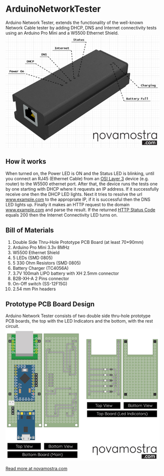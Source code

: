 # ArduinoNetworkTester
Arduino Network Tester, extends the functionality of  the well-known Network Cable tester by adding DHCP, DNS and Internet connectivity tests using an Arduino Pro Mini and a W5500 Ethernet Shield.
![Network Tester](images/render.jpg?raw=true)

## How it works
When turned on, the Power LED is ON and the Status LED is blinking, until you connect an RJ45 (Ethernet Cable) from an [OSI Layer 3](https://en.wikipedia.org/wiki/OSI_model) device (e.g. router) to the W5500 ethernet port. After that, the device runs the tests one by one starting with DHCP where it requests an IP address. If it successfully receive one then the DHCP LED lights. Next it tries to resolve the url www.example.com to the appropriate IP, if it is successful then the DNS LED lights up. Finally it makes an HTTP request to the domain www.example.com and parse the result. If the returned [HTTP Status Code](https://httpstatuses.com/) equals 200 then the Internet Connectivity LED turns on.

## Bill of Materials
1) Double Side Thru-Hole Prototype PCB Board (at least 70*90mm)
2) Arduino Pro Mini 3.3v 8MHz
3) W5500 Ethernet Shield
4) 5 LEDs (SMD 0805)
5) 5 330 Ohm Resistors (SMD 0805)
6) Battery Charger (TC4056A)
7) 3.7V 100mah LIPO battery with XH 2.5mm connector
8) B2B-XH-A 2 Pins connector
9) On-Off switch (SS-12F15G)
10) 2.54 mm Pin headers

## Prototype PCB Board Design
Arduino Network Tester consists of two double side thru-hole prototype PCB boards, the top with the LED Indicators and the bottom, with the rest circuit.
![Prototype Board](images/prototype.jpg?raw=true)

[Read more at novamostra.com](https://novamostra.com/2020/07/30/arduino-network-tester/)